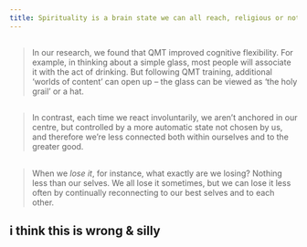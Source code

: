 ```yaml
---
title: Spirituality is a brain state we can all reach, religious or not
---
```


##
> In our research, we found that QMT improved cognitive flexibility. For example, in thinking about a simple glass, most people will associate it with the act of drinking. But following QMT training, additional ‘worlds of content’ can open up – the glass can be viewed as ‘the holy grail’ or a hat.
##
> In contrast, each time we react involuntarily, we aren’t anchored in our centre, but controlled by a more automatic state not chosen by us, and therefore we’re less connected both within ourselves and to the greater good.
##
> When we *lose it*, for instance, what exactly are we losing? Nothing less than our selves. We all lose it sometimes, but we can lose it less often by continually reconnecting to our best selves and to each other.
## i think this is wrong & silly
